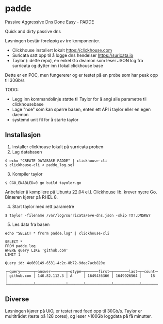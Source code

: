 # padde
Passive Aggressive Dns Done Easy - PADDE

Quick and dirty passive dns

Løsningen består foreløpig av tre komponenter.

* Clickhouse installert lokalt https://clickhouse.com
* Suricata satt opp til å logge dns hendelser https://suricata.io
* Taylor (i dette repo), en enkel Go deamon som leser JSON log fra surricata og dytter inn i lokal clickhouse base

Dette er en POC, men fungererer og er testet på en probe som har peak opp til 30Gb/s

TODO:
* Legg inn kommandolinje støtte til Taylor for å angi alle parametre til clickhousebase
* Lage "noe" som kan spørre basen, enten ett API i taylor eller en egen daemon
* systemd unit fil for å starte taylor

## Installasjon

1. Installer clickhouse lokalt på surricata proben
2. Lag databasen

```
$ echo "CREATE DATABASE PADDE" | clickhouse-cli
$ clickhouse-cli < padde_log.sql
```
3. Kompiler taylor
```
$ CGO_ENABLED=0 go build tayolor.go
```
Anbefaler å kompilere på Ubuntu 22.04 el.l. Clickhouse lib. krever nyere Go.
Binæren kjører på RHEL 8.

4. Start taylor med rett parametre
```
$ taylor -filename /var/log/surricata/eve-dns.json -skip TXT,DNSKEY
```

5. Les data fra basen
```
echo "SELECT * frorm padde.log" | clickhouse-cli
```

```
SELECT *
FROM padde.log
WHERE query LIKE 'github.com'
LIMIT 1

Query id: 4e669149-6531-4c2c-8b72-9dec7acb820e

┌─query──────┬─answer───────┬─qtype─┬──────first─┬───────last─┬─count─┐
│ github.com │ 140.82.112.3 │ A     │ 1649436366 │ 1649926564 │    18 │
└────────────┴──────────────┴───────┴────────────┴────────────┴───────┘
```

## Diverse

Løsningen kjører på UiO, er testet med feed opp til 30Gb/s. Taylor er multitrådet (teste på 128 cores), og leser >100Gb loggdata på få minutter.

